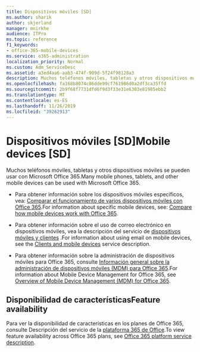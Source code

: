 ```yaml
---
title: Dispositivos móviles [SD]
ms.author: sharik
author: skjerland
manager: mnirkhe
audience: ITPro
ms.topic: reference
f1_keywords:
- office-365-mobile-devices
ms.service: o365-administration
localization_priority: Normal
ms.custom: Adm_ServiceDesc
ms.assetid: a3ed4aa6-aab3-474f-909d-5f24f98128a3
description: Muchos teléfonos móviles, tabletas y otros dispositivos móviles se pueden usar con Microsoft Office 365.
ms.openlocfilehash: fa168b8074c86dde99cf761986d0a2df3ca35ffd
ms.sourcegitcommit: 2b9f68f7731dfd6f9d3f33e31e6303e81985ebb2
ms.translationtype: MT
ms.contentlocale: es-ES
ms.lasthandoff: 11/26/2019
ms.locfileid: "39262913"
---
```

# <a name="mobile-devices-sd"></a><span data-ttu-id="9dd25-103">Dispositivos móviles [SD]</span><span class="sxs-lookup"><span data-stu-id="9dd25-103">Mobile devices [SD]</span></span>

<span data-ttu-id="9dd25-104">Muchos teléfonos móviles, tabletas y otros dispositivos móviles se pueden usar con Microsoft Office 365.</span><span class="sxs-lookup"><span data-stu-id="9dd25-104">Many mobile phones, tablets, and other mobile devices can be used with Microsoft Office 365.</span></span> 
  
- <span data-ttu-id="9dd25-105">Para obtener información sobre los dispositivos móviles específicos, vea: [Comparar el funcionamiento de varios dispositivos móviles con Office 365](https://go.microsoft.com/fwlink/p/?LinkId=282337).</span><span class="sxs-lookup"><span data-stu-id="9dd25-105">For information about specific mobile devices, see: [Compare how mobile devices work with Office 365](https://go.microsoft.com/fwlink/p/?LinkId=282337).</span></span>
    
- <span data-ttu-id="9dd25-106">Para obtener información sobre el uso de correo electrónico en dispositivos móviles, vea la descripción del servicio de [dispositivos móviles y clientes](../exchange-online-service-description/clients-and-mobile-devices.md) .</span><span class="sxs-lookup"><span data-stu-id="9dd25-106">For information about using email on mobile devices, see the [Clients and mobile devices](../exchange-online-service-description/clients-and-mobile-devices.md) service description.</span></span> 
    
- <span data-ttu-id="9dd25-107">Para obtener información sobre la administración de dispositivos móviles para Office 365, consulte [Información general sobre la administración de dispositivos móviles (MDM) para Office 365](https://go.microsoft.com/fwlink/?linkid=808602).</span><span class="sxs-lookup"><span data-stu-id="9dd25-107">For information about Mobile Device Management for Office 365, see [Overview of Mobile Device Management (MDM) for Office 365](https://go.microsoft.com/fwlink/?linkid=808602).</span></span>
    
## <a name="feature-availability"></a><span data-ttu-id="9dd25-108">Disponibilidad de características</span><span class="sxs-lookup"><span data-stu-id="9dd25-108">Feature availability</span></span>

<span data-ttu-id="9dd25-109">Para ver la disponibilidad de características en los planes de Office 365, consulte Descripción del servicio de la [plataforma 365 de Office](office-365-platform-service-description.md).</span><span class="sxs-lookup"><span data-stu-id="9dd25-109">To view feature availability across Office 365 plans, see [Office 365 platform service description](office-365-platform-service-description.md).</span></span>
  

